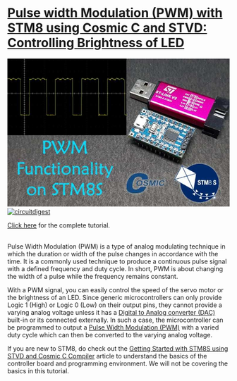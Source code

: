 # [Pulse width Modulation (PWM) with STM8 using Cosmic C and STVD: Controlling Brightness of LED](https://circuitdigest.com/microcontroller-projects/pulse-width-modulation-pwm-with-stm8-using-cosmic-c-and-stvd)

<img src="https://github.com/Circuit-Digest/STM8S103F3P6_Cosmic_C_Tutorial/blob/master/IMAGES/T6_Pulse_width_Modulation_with_STM8_using_Cosmic_C_and_STVD.jpg" alt="image3" title="image3">

<br>
<a href="https://circuitdigest.com/microcontroller-projects/pulse-width-modulation-pwm-with-stm8-using-cosmic-c-and-stvd"><img src="https://img.shields.io/static/v1?label=&labelColor=505050&message=PWM WITH STM8S USING COSMIC C COMPILER CIRCUIT DIGEST&color=%230076D6&style=social&logo=google-chrome&logoColor=%230076D6" alt="circuitdigest"/></a>
<br>

[Click here](https://circuitdigest.com/microcontroller-projects/pulse-width-modulation-pwm-with-stm8-using-cosmic-c-and-stvd) for the complete tutorial.

<br>
Pulse Width Modulation (PWM) is a type of analog modulating technique in which the duration or width of the pulse changes in accordance with the time. It is a commonly used technique to produce a continuous pulse signal with a defined frequency and duty cycle. In short, PWM is about changing the width of a pulse while the frequency remains constant.

With a PWM signal, you can easily control the speed of the servo motor or the brightness of an LED. Since generic microcontrollers can only provide Logic 1 (High) or Logic 0 (Low) on their output pins, they cannot provide a varying analog voltage unless it has a [Digital to Analog converter (DAC)](https://circuitdigest.com/tags/dac) built-in or its connected externally. In such a case, the microcontroller can be programmed to output a [Pulse Width Modulation (PWM)](https://circuitdigest.com/tags/pwm) with a varied duty cycle which can then be converted to the varying analog voltage.

If you are new to STM8, do check out the [Getting Started with STM8S using STVD and Cosmic C Compiler](https://circuitdigest.com/microcontroller-projects/getting-started-with-stm8s-using-stvd-and-cosmic-c-compiler) article to understand the basics of the controller board and programming environment. We will not be covering the basics in this tutorial.



